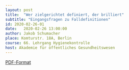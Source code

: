 ```yaml
---
layout: post
title:  "Wer zielgerichtet definiert, der brilliert"
subtitle: "Eingangsfragen zu Falldefinitionen"
id: 2020-02-26-01
date:   2020-02-26 13:00:00
author: Jakob Schumacher
place: Komturstr. 18A, Berlin
course: 66. Lehrgang Hygienekontrolle
host: Akademie für öffentliches Gesundheitswesen 
---
```


[PDF-Format]({{site.baseurl}}/assets/2020-02-25/Falldefinition-Einstieg.pdf)